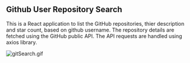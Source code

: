 ## Github User Repository Search

This is a React application to list the GitHub repositories, thier description and star count, based on github username. The repository details are fetched using the GitHub public API. The API requests are handled using axios library.

![gitSearch.gif](https://github.com/madhavms/git-repo-lister/blob/main/src/img/gitSearch.gif)
